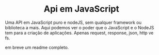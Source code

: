 <h1 align="center">Api em JavaScript</h1>

Uma API em JavaScript puro e nodeJS, sem qualquer framework ou biblioteca a mais. Aqui podemos ver o poder que o JavaScript e o NodeJS tem para a criação de aplicações. Apenas request, response, json, http ve fs.

em breve um readme completo.
